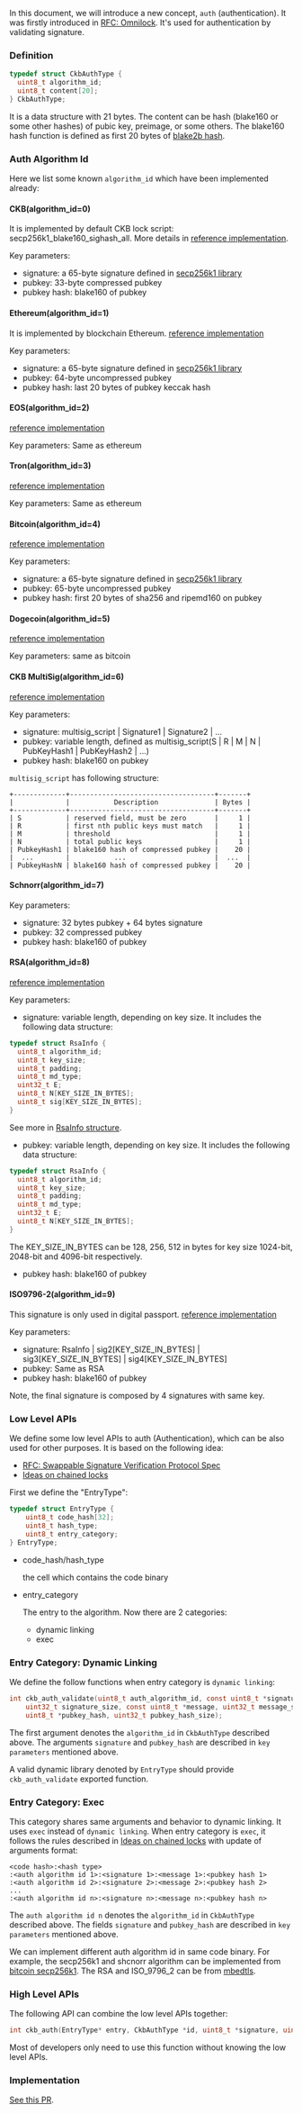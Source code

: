 In this document, we will introduce a new concept, `auth` (authentication).
It was firstly introduced in [RFC: Omnilock](https://github.com/nervosnetwork/rfcs/pull/343).
It's used for authentication by validating signature.

### Definition

```C
typedef struct CkbAuthType {
  uint8_t algorithm_id;
  uint8_t content[20];
} CkbAuthType;

```
It is a data structure with 21 bytes. The content can be hash (blake160 or some other hashes) of pubic key, preimage, or
some others. The blake160 hash function is defined as first 20 bytes of [blake2b
hash](https://github.com/nervosnetwork/rfcs/blob/master/rfcs/0022-transaction-structure/0022-transaction-structure.md#crypto-primitives).

### Auth Algorithm Id
Here we list some known `algorithm_id` which have been implemented already:

#### CKB(algorithm_id=0)

It is implemented by default CKB lock script: secp256k1_blake160_sighash_all. More details in [reference implementation](https://github.com/nervosnetwork/ckb-system-scripts/blob/master/c/secp256k1_blake160_sighash_all.c).

Key parameters:
* signature: a 65-byte signature defined in [secp256k1 library](https://github.com/bitcoin-core/secp256k1)
* pubkey: 33-byte compressed pubkey
* pubkey hash: blake160 of pubkey


#### Ethereum(algorithm_id=1)

It is implemented by blockchain Ethereum.
[reference implementation](https://github.com/XuJiandong/pw-lock/blob/e7f5f2379185d4acf18af38645559102e100a545/c/pw_lock.h#L199)

Key parameters:

  - signature: a 65-byte signature defined in [secp256k1 library](https://github.com/bitcoin-core/secp256k1)
  - pubkey: 64-byte uncompressed pubkey
  - pubkey hash: last 20 bytes of pubkey keccak hash

#### EOS(algorithm_id=2)

[reference implementation](https://github.com/XuJiandong/pw-lock/blob/e7f5f2379185d4acf18af38645559102e100a545/c/pw_lock.h#L206)

Key parameters: Same as ethereum

#### Tron(algorithm_id=3)
[reference implementation](https://github.com/XuJiandong/pw-lock/blob/e7f5f2379185d4acf18af38645559102e100a545/c/pw_lock.h#L213)

Key parameters: Same as ethereum

#### Bitcoin(algorithm_id=4)

[reference implementation](https://github.com/XuJiandong/pw-lock/blob/e7f5f2379185d4acf18af38645559102e100a545/c/pw_lock.h#L220)

Key parameters:
- signature: a 65-byte signature defined in [secp256k1 library](https://github.com/bitcoin-core/secp256k1)
- pubkey: 65-byte uncompressed pubkey
- pubkey hash: first 20 bytes of sha256 and ripemd160 on pubkey

#### Dogecoin(algorithm_id=5)

[reference implementation](https://github.com/XuJiandong/pw-lock/blob/e7f5f2379185d4acf18af38645559102e100a545/c/pw_lock.h#L227)

Key parameters: same as bitcoin

#### CKB MultiSig(algorithm_id=6)

[reference implementation](https://github.com/nervosnetwork/ckb-system-scripts/blob/master/c/secp256k1_blake160_multisig_all.c)

Key parameters:
- signature: multisig_script | Signature1 | Signature2 | ...
- pubkey: variable length, defined as multisig_script(S | R | M | N | PubKeyHash1 | PubKeyHash2 | ...)
- pubkey hash: blake160 on pubkey

`multisig_script` has following structure:
```
+-------------+------------------------------------+-------+
|             |           Description              | Bytes |
+-------------+------------------------------------+-------+
| S           | reserved field, must be zero       |     1 |
| R           | first nth public keys must match   |     1 |
| M           | threshold                          |     1 |
| N           | total public keys                  |     1 |
| PubkeyHash1 | blake160 hash of compressed pubkey |    20 |
|  ...        |           ...                      |  ...  |
| PubkeyHashN | blake160 hash of compressed pubkey |    20 |
```


#### Schnorr(algorithm_id=7)

Key parameters:
- signature: 32 bytes pubkey + 64 bytes signature
- pubkey: 32 compressed pubkey
- pubkey hash: blake160 of pubkey

#### RSA(algorithm_id=8)
[reference implementation](https://github.com/nervosnetwork/ckb-production-scripts/blob/e570c11aff3eca12a47237c21598429088c610d5/c/validate_signature_rsa.h#L115)

Key parameters:
- signature: variable length, depending on key size. It includes the following data structure:
```C
typedef struct RsaInfo {
  uint8_t algorithm_id;
  uint8_t key_size;
  uint8_t padding;
  uint8_t md_type;
  uint32_t E;
  uint8_t N[KEY_SIZE_IN_BYTES];
  uint8_t sig[KEY_SIZE_IN_BYTES];
}
```
See more in [RsaInfo structure](https://github.com/nervosnetwork/ckb-production-scripts/blob/e570c11aff3eca12a47237c21598429088c610d5/c/validate_signature_rsa.h#L58).
- pubkey: variable length, depending on key size. It includes the following data structure:

```C
typedef struct RsaInfo {
  uint8_t algorithm_id;
  uint8_t key_size;
  uint8_t padding;
  uint8_t md_type;
  uint32_t E;
  uint8_t N[KEY_SIZE_IN_BYTES];
}
```
The KEY_SIZE_IN_BYTES can be 128, 256, 512 in bytes for key size 1024-bit, 2048-bit and 4096-bit respectively.
- pubkey hash: blake160 of pubkey

#### ISO9796-2(algorithm_id=9)
This signature is only used in digital passport.
[reference implementation](https://github.com/nervosnetwork/ckb-production-scripts/blob/e570c11aff3eca12a47237c21598429088c610d5/c/validate_signature_rsa.h#L115)

Key parameters:
- signature: RsaInfo | sig2[KEY_SIZE_IN_BYTES] | sig3[KEY_SIZE_IN_BYTES] | sig4[KEY_SIZE_IN_BYTES] 
- pubkey: Same as RSA
- pubkey hash: blake160 of pubkey

Note, the final signature is composed by 4 signatures with same key.

### Low Level APIs

We define some low level APIs to auth (Authentication), which can be also used for other purposes.
It is based on the following idea:
* [RFC: Swappable Signature Verification Protocol Spec](https://talk.nervos.org/t/rfc-swappable-signature-verification-protocol-spec/4802)
* [Ideas on chained locks](https://talk.nervos.org/t/ideas-on-chained-locks/5887)

First we define the "EntryType":
```C
typedef struct EntryType {
    uint8_t code_hash[32];
    uint8_t hash_type;
    uint8_t entry_category;
} EntryType;
```

* code_hash/hash_type

  the cell which contains the code binary
* entry_category

  The entry to the algorithm. Now there are 2 categories:
  - dynamic linking
  - exec

### Entry Category: Dynamic Linking
We define the follow functions when entry category is `dynamic linking`:
```C
int ckb_auth_validate(uint8_t auth_algorithm_id, const uint8_t *signature,
    uint32_t signature_size, const uint8_t *message, uint32_t message_size,
    uint8_t *pubkey_hash, uint32_t pubkey_hash_size);
```
The first argument denotes the `algorithm_id` in `CkbAuthType` described above. The arguments `signature` and
`pubkey_hash` are described in `key parameters` mentioned above.

A valid dynamic library denoted by `EntryType` should provide `ckb_auth_validate` exported function.

### Entry Category: Exec

This category shares same arguments and behavior to dynamic linking. It uses `exec` instead of `dynamic linking`. When
entry category is `exec`, it follows the rules described in [Ideas on chained
locks](https://talk.nervos.org/t/ideas-on-chained-locks/5887) with update of arguments format:

```text
<code hash>:<hash type>
:<auth algorithm id 1>:<signature 1>:<message 1>:<pubkey hash 1>
:<auth algorithm id 2>:<signature 2>:<message 2>:<pubkey hash 2>
...
:<auth algorithm id n>:<signature n>:<message n>:<pubkey hash n>
```

The `auth algorithm id n` denotes the `algorithm_id` in `CkbAuthType` described above. The fields `signature` and
`pubkey_hash` are described in `key parameters` mentioned above.

We can implement different auth algorithm id in same code binary. For example, the secp256k1 and shcnorr algorithm can be implemented from [bitcoin secp256k1](https://github.com/bitcoin-core/secp256k1). The RSA and ISO_9796_2 can be from [mbedtls](https://github.com/ARMmbed/mbedtls). 

### High Level APIs
The following API can combine the low level APIs together:
```C
int ckb_auth(EntryType* entry, CkbAuthType *id, uint8_t *signature, uint32_t signature_size, const uint8_t *message32)
```
Most of developers only need to use this function without knowing the low level APIs.


### Implementation

[See this PR](https://github.com/nervosnetwork/ckb-production-scripts/pull/37).

